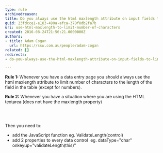 ```yaml
---
type: rule
archivedreason: 
title: Do you always use the html maxlength attribute on input fields to limit number of characters to the length of the field in the table?
guid: 23fdcce1-e183-490a-afca-378f8db2fa7b
uri: use-html-maxlength-to-limit-number-of-characters
created: 2016-08-24T21:56:21.0000000Z
authors:
- title: Adam Cogan
  url: https://ssw.com.au/people/adam-cogan
related: []
redirects:
- do-you-always-use-the-html-maxlength-attribute-on-input-fields-to-limit-number-of-characters-to-the-length-of-the-field-in-the-table

---
```



<p><b>Rule 1&#58;&#160;</b>Whenever you have a data entry page you should always use the html maxlength attribute to limit number of characters to the length of the field in the table (except for numbers).</p><p>
      <b>Rule 2&#58;</b>&#160;Whenever you have a situation where you are using&#160;the HTML textarea (does not have the maxlength property) ​
</p>
<br><excerpt class='endintro'></excerpt><br>
<p>Then you need to&#58;​<br></p><ul><li>add the JavaScript function eg. ValidateLength(control)</li><li>add 2 properties to every data control&#160; eg. dataType=&quot;char&quot; onkeyup=&quot;validateLength(this)&quot;</li></ul>


